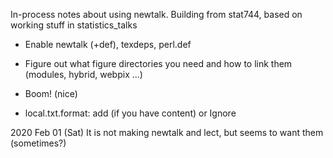 In-process notes about using newtalk. Building from stat744, based on working stuff in statistics_talks

* Enable newtalk (+def), texdeps, perl.def
* Figure out what figure directories you need and how to link them (modules, hybrid, webpix ...)

* Boom! (nice)

* local.txt.format: add (if you have content) or Ignore

2020 Feb 01 (Sat) It is not making newtalk and lect, but seems to want them (sometimes?)
